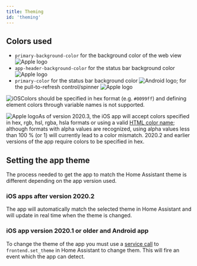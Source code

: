 ```yaml
---
title: Theming
id: 'theming'
---
```


## Colors used

- `primary-background-color` for the background color of the web view <img class='OSlogo' src='/assets/apple.svg' alt='Apple logo' />
- `app-header-background-color` for the status bar background color <img class='OSlogo' src='/assets/apple.svg' alt='Apple logo' />
- `primary-color` for the status bar background color <img class='OSlogo' src='/assets/android.svg' alt='Android logo' />; for the pull-to-refresh control/spinner <img class='OSlogo' src='/assets/apple.svg' alt='Apple logo' />

![iOS](/assets/android.svg)Colors should be specified in hex format (e.g. `#0099ff`) and defining element colors through variable names is not supported.

<img class='OSlogo' src='/assets/apple.svg' alt='Apple logo' />As of version 2020.3, the iOS app will accept colors specified in hex, rgb, hsl, rgba, hsla formats or using a valid [HTML color name](https://www.w3schools.com/colors/colors_names.asp); although formats with alpha values are recognized, using alpha values less than 100 % (or 1) will currently lead to a color mismatch. 2020.2 and earlier versions of the app require colors to be specified in hex.

## Setting the app theme

The process needed to get the app to match the Home Assistant theme is different depending on the app version used.

### iOS apps after version 2020.2

The app will automatically match the selected theme in Home Assistant and will update in real time when the theme is changed.

### iOS app version 2020.1 or older and Android app

To change the theme of the app you must use a [service call](https://www.home-assistant.io/docs/scripts/service-calls/) to `frontend.set_theme` in Home Assistant to change them. This will fire an event which the app can detect.
